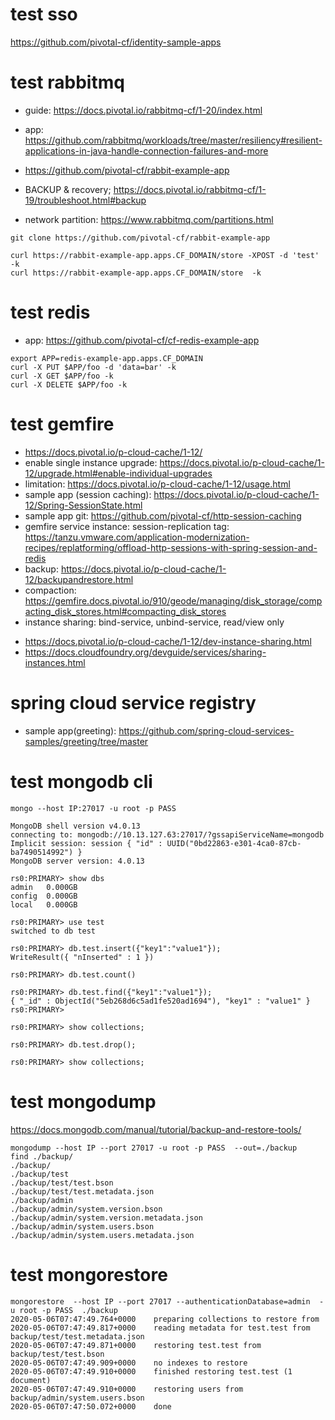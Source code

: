 # test sso
https://github.com/pivotal-cf/identity-sample-apps

# test rabbitmq 
- guide: https://docs.pivotal.io/rabbitmq-cf/1-20/index.html
- app: https://github.com/rabbitmq/workloads/tree/master/resiliency#resilient-applications-in-java-handle-connection-failures-and-more
- https://github.com/pivotal-cf/rabbit-example-app

- BACKUP & recovery; https://docs.pivotal.io/rabbitmq-cf/1-19/troubleshoot.html#backup
- network partition: https://www.rabbitmq.com/partitions.html


```
git clone https://github.com/pivotal-cf/rabbit-example-app

curl https://rabbit-example-app.apps.CF_DOMAIN/store -XPOST -d 'test' -k
curl https://rabbit-example-app.apps.CF_DOMAIN/store  -k
```

# test redis
- app: https://github.com/pivotal-cf/cf-redis-example-app
```
export APP=redis-example-app.apps.CF_DOMAIN
curl -X PUT $APP/foo -d 'data=bar' -k
curl -X GET $APP/foo -k
curl -X DELETE $APP/foo -k

```

# test gemfire
- https://docs.pivotal.io/p-cloud-cache/1-12/
- enable single instance upgrade: https://docs.pivotal.io/p-cloud-cache/1-12/upgrade.html#enable-individual-upgrades
- limitation: https://docs.pivotal.io/p-cloud-cache/1-12/usage.html
- sample app (session caching): https://docs.pivotal.io/p-cloud-cache/1-12/Spring-SessionState.html
- sample app git: https://github.com/pivotal-cf/http-session-caching
- gemfire service instance: session-replication tag: https://tanzu.vmware.com/application-modernization-recipes/replatforming/offload-http-sessions-with-spring-session-and-redis
- backup: https://docs.pivotal.io/p-cloud-cache/1-12/backupandrestore.html
- compaction: https://gemfire.docs.pivotal.io/910/geode/managing/disk_storage/compacting_disk_stores.html#compacting_disk_stores
- instance sharing: bind-service, unbind-service, read/view only
*  https://docs.pivotal.io/p-cloud-cache/1-12/dev-instance-sharing.html
*  https://docs.cloudfoundry.org/devguide/services/sharing-instances.html

# spring cloud service registry
- sample app(greeting): https://github.com/spring-cloud-services-samples/greeting/tree/master

# test  mongodb cli 
```
mongo --host IP:27017 -u root -p PASS

MongoDB shell version v4.0.13
connecting to: mongodb://10.13.127.63:27017/?gssapiServiceName=mongodb
Implicit session: session { "id" : UUID("0bd22863-e301-4ca0-87cb-ba7490514992") }
MongoDB server version: 4.0.13

rs0:PRIMARY> show dbs
admin   0.000GB
config  0.000GB
local   0.000GB

rs0:PRIMARY> use test
switched to db test

rs0:PRIMARY> db.test.insert({"key1":"value1"});
WriteResult({ "nInserted" : 1 })

rs0:PRIMARY> db.test.count()

rs0:PRIMARY> db.test.find({"key1":"value1"});
{ "_id" : ObjectId("5eb268d6c5ad1fe520ad1694"), "key1" : "value1" }
rs0:PRIMARY>

rs0:PRIMARY> show collections;

rs0:PRIMARY> db.test.drop();

rs0:PRIMARY> show collections;

```

# test  mongodump
https://docs.mongodb.com/manual/tutorial/backup-and-restore-tools/
```
mongodump --host IP --port 27017 -u root -p PASS  --out=./backup
find ./backup/
./backup/
./backup/test
./backup/test/test.bson
./backup/test/test.metadata.json
./backup/admin
./backup/admin/system.version.bson
./backup/admin/system.version.metadata.json
./backup/admin/system.users.bson
./backup/admin/system.users.metadata.json
```

# test mongorestore
```
mongorestore  --host IP --port 27017 --authenticationDatabase=admin  -u root -p PASS  ./backup
2020-05-06T07:47:49.764+0000	preparing collections to restore from
2020-05-06T07:47:49.817+0000	reading metadata for test.test from backup/test/test.metadata.json
2020-05-06T07:47:49.871+0000	restoring test.test from backup/test/test.bson
2020-05-06T07:47:49.909+0000	no indexes to restore
2020-05-06T07:47:49.910+0000	finished restoring test.test (1 document)
2020-05-06T07:47:49.910+0000	restoring users from backup/admin/system.users.bson
2020-05-06T07:47:50.072+0000	done
```



